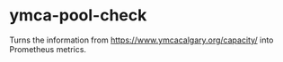 # ymca-pool-check

Turns the information from https://www.ymcacalgary.org/capacity/ into Prometheus metrics.
